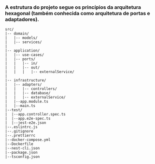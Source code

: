 <p align="center">
  <h3>A estrutura do projeto segue os princípios da arquitetura hexagonal (também conhecida como arquitetura de portas e adaptadores).</h3>
</p>

```
src/
|-- domain/
|   |-- models/
|   |-- services/
|
|-- application/
|   |-- use-cases/
|   |-- ports/
|   |   |-- in/
|   |   |-- out/
|   |   |   |-- externalService/
|
|-- infrastructure/
|   |-- adapters/
|   |   |-- controllers/
|   |   |-- database/
|   |   |-- externalService/
|   |--app.module.ts
|   |--main.ts
|--test/
|  |--app.controller.spec.ts
|  |--app.e2e-spec.ts
|  |--jest-e2e.json
|--.eslintrc.js
|--.gitignore
|--.prettierrc
|--docker-compose.yml
|--Dockerfile
|--nest-cli.json
|--package.json
|--tsconfig.json
```
